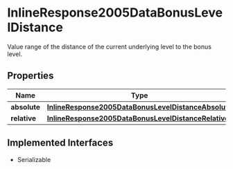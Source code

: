 

# InlineResponse2005DataBonusLevelDistance

Value range of the distance of the current underlying level to the bonus level.

## Properties

Name | Type | Description | Notes
------------ | ------------- | ------------- | -------------
**absolute** | [**InlineResponse2005DataBonusLevelDistanceAbsolute**](InlineResponse2005DataBonusLevelDistanceAbsolute.md) |  |  [optional]
**relative** | [**InlineResponse2005DataBonusLevelDistanceRelative**](InlineResponse2005DataBonusLevelDistanceRelative.md) |  |  [optional]


## Implemented Interfaces

* Serializable


